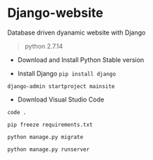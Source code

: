 # Django-website
Database driven dyanamic website with Django
> python 2.7.14
* Download and Install Python Stable version

* Install Django
```pip install django```

```django-admin startproject mainsite```
* Download Visual Studio Code

```code . ```

```pip freeze requirements.txt```

```python manage.py migrate```

```python manage.py runserver```

